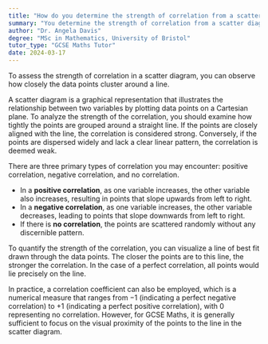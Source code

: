 ```yaml
---
title: "How do you determine the strength of correlation from a scatter diagram?"
summary: "You determine the strength of correlation from a scatter diagram by observing the closeness of data points to a line."
author: "Dr. Angela Davis"
degree: "MSc in Mathematics, University of Bristol"
tutor_type: "GCSE Maths Tutor"
date: 2024-03-17
---
```


To assess the strength of correlation in a scatter diagram, you can observe how closely the data points cluster around a line.

A scatter diagram is a graphical representation that illustrates the relationship between two variables by plotting data points on a Cartesian plane. To analyze the strength of the correlation, you should examine how tightly the points are grouped around a straight line. If the points are closely aligned with the line, the correlation is considered strong. Conversely, if the points are dispersed widely and lack a clear linear pattern, the correlation is deemed weak.

There are three primary types of correlation you may encounter: positive correlation, negative correlation, and no correlation. 

- In a **positive correlation**, as one variable increases, the other variable also increases, resulting in points that slope upwards from left to right.
- In a **negative correlation**, as one variable increases, the other variable decreases, leading to points that slope downwards from left to right.
- If there is **no correlation**, the points are scattered randomly without any discernible pattern.

To quantify the strength of the correlation, you can visualize a line of best fit drawn through the data points. The closer the points are to this line, the stronger the correlation. In the case of a perfect correlation, all points would lie precisely on the line. 

In practice, a correlation coefficient can also be employed, which is a numerical measure that ranges from $-1$ (indicating a perfect negative correlation) to $+1$ (indicating a perfect positive correlation), with $0$ representing no correlation. However, for GCSE Maths, it is generally sufficient to focus on the visual proximity of the points to the line in the scatter diagram.
    
